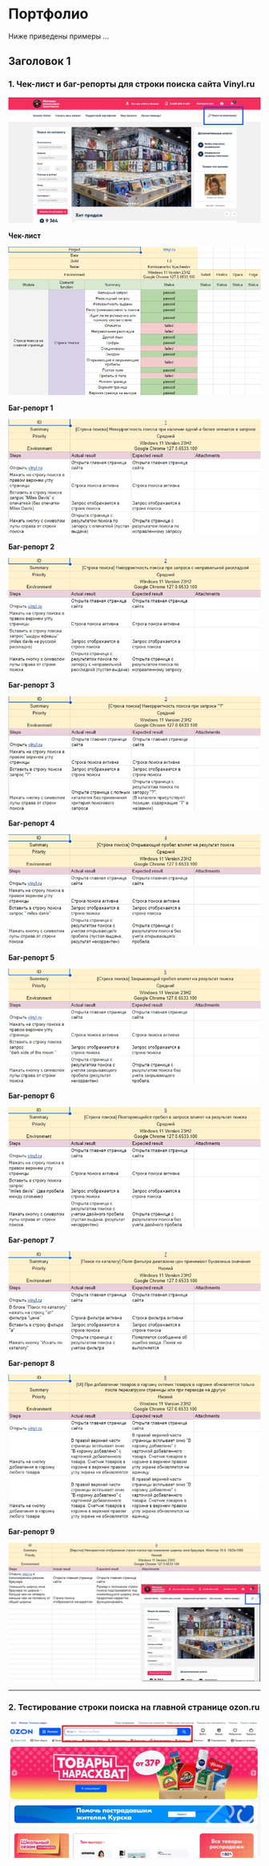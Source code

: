 # <a name="up" />Портфолио 

Ниже приведены примеры  ...

## <a name="test-design" /> Заголовок 1

### 1. Чек-лист и баг-репорты для строки поиска сайта Vinyl.ru 

![Image alt](https://github.com/slvn19/Portfolio/blob/main/pv_vinyl.ru.jpg)

**Чек-лист**

![Image alt](https://github.com/slvn19/Portfolio/blob/main/cl_vinyl.ru.jpg)

**Баг-репорт 1**

![Image alt](https://github.com/slvn19/Portfolio/blob/main/br1_vinyl.ru.jpg)

**Баг-репорт 2**

![Image alt](https://github.com/slvn19/Portfolio/blob/main/br2_vinyl.ru.jpg)

**Баг-репорт 3**

![Image alt](https://github.com/slvn19/Portfolio/blob/main/br3_vinyl.ru.jpg)

**Баг-репорт 4**

![Image alt](https://github.com/slvn19/Portfolio/blob/main/br4_vinyl.ru.jpg)

**Баг-репорт 5**

![Image alt](https://github.com/slvn19/Portfolio/blob/main/br5_vinyl.ru.jpg)

**Баг-репорт 6**

![Image alt](https://github.com/slvn19/Portfolio/blob/main/br6_vinyl.ru.jpg)

**Баг-репорт 7**

![Image alt](https://github.com/slvn19/Portfolio/blob/main/br7_vinyl.ru.jpg)

**Баг-репорт 8**

![Image alt](https://github.com/slvn19/Portfolio/blob/main/br8_vinyl.ru.jpg)

**Баг-репорт 9**

![Image alt](https://github.com/slvn19/Portfolio/blob/main/br9_vinyl.ru.jpg)

---

### 2. Тестирование строки поиска на главной странице ozon.ru

![Image alt](https://github.com/slvn19/Portfolio/blob/main/pv_ozon.ru.jpg)
